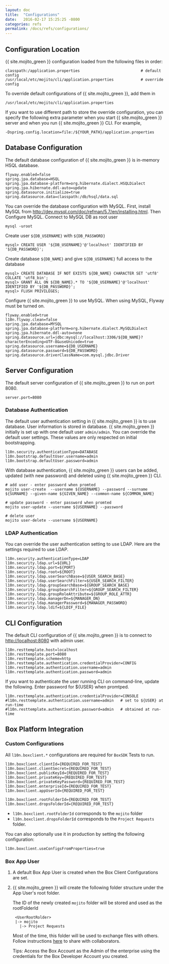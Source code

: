 ```yaml
---
layout: doc
title:  "Configurations"
date:   2016-02-17 15:25:25 -0800
categories: refs
permalink: /docs/refs/configurations/
---
```

## Configuration Location

{{ site.mojito_green }} configuration loaded from the following files in order:

    classpath:/application.properties                           # default config
    /usr/local/etc/mojito/cli/application.properties            # override config

To override default configurations of {{ site.mojito_green }}, add them in

    /usr/local/etc/mojito/cli/application.properties

If you want to use different path to store the override configuration, you can specify the following extra parameter when you start {{ site.mojito_green }} server and when you run {{ site.mojito_green }} CLI.  For example,

    -Dspring.config.location=file:/${YOUR_PATH}/application.properties


## Database Configuration

The default database configuration of {{ site.mojito_green }} is in-memory HSQL database.

    flyway.enabled=false
    spring.jpa.database=HSQL
    spring.jpa.database-platform=org.hibernate.dialect.HSQLDialect
    spring.jpa.hibernate.ddl-auto=update
    spring.datasource.initialize=true
    spring.datasource.data=classpath:/db/hsql/data.sql


You can override the database configuration with MySQL.
First, install MySQL from http://dev.mysql.com/doc/refman/5.7/en/installing.html.  Then Configure MySQL.
Connect to MySQL DB as root user

    mysql -uroot

Create user `${DB_USERNAME}` with `${DB_PASSWORD}`

    mysql> CREATE USER '${DB_USERNAME}'@'localhost' IDENTIFIED BY '${DB_PASSWORD}';

Create database `${DB_NAME}` and give `${DB_USERNAME}` full access to the database

    mysql> CREATE DATABASE IF NOT EXISTS ${DB_NAME} CHARACTER SET 'utf8' COLLATE 'utf8_bin';
    mysql> GRANT ALL ON ${DB_NAME}.* TO '${DB_USERNAME}'@'localhost' IDENTIFIED BY '${DB_PASSWORD}';
    mysql> FLUSH PRIVILEGES;

Configure {{ site.mojito_green }} to use MySQL.  When using MySQL, Flyway must be turned on.

    flyway.enabled=true
    l10n.flyway.clean=false
    spring.jpa.database=MYSQL
    spring.jpa.database-platform=org.hibernate.dialect.MySQLDialect
    spring.jpa.hibernate.ddl-auto=none
    spring.datasource.url=jdbc:mysql://localhost:3306/${DB_NAME}?characterEncoding=UTF-8&useUnicode=true
    spring.datasource.username=${DB_USERNAME}
    spring.datasource.password=${DB_PASSWORD}
    spring.datasource.driverClassName=com.mysql.jdbc.Driver


## Server Configuration

The default server configuration of {{ site.mojito_green }} to run on port 8080.

	server.port=8080

### Database Authentication

The default user authentication setting in {{ site.mojito_green }} is to use database.  User information is stored in database.  {{ site.mojito_green }} initially is set up with one default user `admin/admin`.  You can override the default user settings.  These values are only respected on initial bootstrapping.

    l10n.security.authenticationType=DATABASE
    l10n.bootstrap.defaultUser.username=admin
    l10n.bootstrap.defaultUser.password=admin

With database authentication, {{ site.mojito_green }} users can be added, updated (with new password) and deleted using {{ site.mojito_green }} CLI.

    # add user - enter password when promted
    mojito user-create  --username ${USERNAME} --password --surname ${SURNAME} --given-name ${GIVEN_NAME} --common-name ${COMMON_NAME}

    # update password - enter password when promted
    mojito user-update --username ${USERNAME} --password

    # delete user
    mojito user-delete --username ${USERNAME}   

### LDAP Authentication

You can override the user authentication setting to use LDAP.  Here are the settings required to use LDAP.

    l10n.security.authenticationType=LDAP
    l10n.security.ldap.url=${URL}
    l10n.security.ldap.port=${PORT}
    l10n.security.ldap.root=${ROOT}
    l10n.security.ldap.userSearchBase=${USER_SEARCH_BASE}
    l10n.security.ldap.userSearchFilter=${USER_SEARCH_FILTER}
    l10n.security.ldap.groupSearchBase=${GROUP_SEARCH_BASE}
    l10n.security.ldap.groupSearchFilter=${GROUP_SEARCH_FILTER}
    l10n.security.ldap.groupRoleAttribute=${GROUP_ROLE_ATTR}
    l10n.security.ldap.managerDn=${MANAGER_DN}
    l10n.security.ldap.managerPassword=${MANAGER_PASSWORD}
    l10n.security.ldap.ldif=${LDIF_FILE}


## CLI Configuration

The default CLI configuration of {{ site.mojito_green }} is to connect to [http://localhost:8080](http://localhost:8080) with admin user.

    l10n.resttemplate.host=localhost
    l10n.resttemplate.port=8080
    l10n.resttemplate.scheme=http
    l10n.resttemplate.authentication.credentialProvider=CONFIG
    l10n.resttemplate.authentication.username=admin
    l10n.resttemplate.authentication.password=admin

If you want to authenticate the user running CLI on command-line, update the following.  Enter password for ${USER} when promtped.

    l10n.resttemplate.authentication.credentialProvider=CONSOLE
    #l10n.resttemplate.authentication.username=admin   # set to ${USER} at run-time
    #l10n.resttemplate.authentication.password=admin   # obtained at run-time


## Box Platform Integration

### Custom Configurations
All `l10n.boxclient.*` configurations are required for `BoxSDK` Tests to run.

    l10n.boxclient.clientId={REQUIRED_FOR_TEST}
    l10n.boxclient.clientSecret={REQUIRED_FOR_TEST}
    l10n.boxclient.publicKeyId={REQUIRED_FOR_TEST}
    l10n.boxclient.privateKey={REQUIRED_FOR_TEST}
    l10n.boxclient.privateKeyPassword={REQUIRED_FOR_TEST}
    l10n.boxclient.enterpriseId={REQUIRED_FOR_TEST}
    l10n.boxclient.appUserId={REQUIRED_FOR_TEST}

    l10n.boxclient.rootFolderId={REQUIRED_FOR_TEST}
    l10n.boxclient.dropsFolderId={REQUIRED_FOR_TEST}


- `l10n.boxclient.rootFolderId` corresponds to the `mojito` folder
- `l10n.boxclient.dropsFolderId` corresponds to the `Project Requests` folder.

You can also optionally use it in production by setting the following configuration:

    l10n.boxclient.useConfigsFromProperties=true


### Box App User
1. A default Box App User is created when the Box Client Configurations are set.
2. {{ site.mojito_green }} will create the following folder structure under the App User's root folder.

   The ID of the newly created `mojito` folder will be stored and used as the rootFolderId

        <UserRootRolder>
        |-> mojito
          |-> Project Requests

   Most of the time, this folder will be used to exchange files with others.
   Follow instructions [here](https://community.box.com/t5/For-Admins/How-Do-I-Share-Files-And-Folders-From-The-Admin-Console/ta-p/211) to share with collaborators.

   Tips: Access the Box Account as the Admin of the enterprise using the credentials for the Box Developer Account you created.





